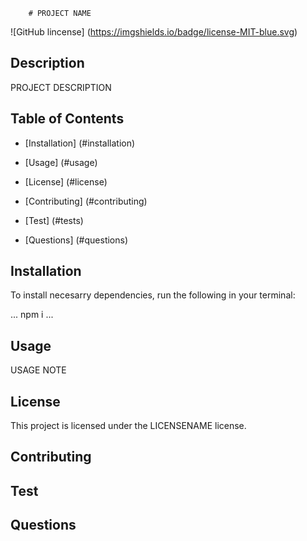 
        # PROJECT NAME
![GitHub lincense] (https://imgshields.io/badge/license-MIT-blue.svg)

## Description 

PROJECT DESCRIPTION

## Table of Contents

* [Installation] (#installation)

* [Usage] (#usage)

* [License] (#license)

* [Contributing] (#contributing)

* [Test] (#tests)

* [Questions] (#questions)

## Installation

To install necesarry dependencies, run the following in your terminal:

...
npm i 
...

## Usage 

USAGE NOTE

## License

This project is licensed under the LICENSENAME license.

## Contributing


## Test


## Questions
